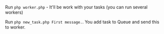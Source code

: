 Run ``php worker.php`` - It'll be work with your tasks (you can run several workers) 

Run ``php new_task.php First message.``. You add task to Queue and send this to worker.

